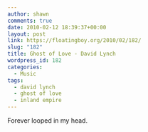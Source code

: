 ```yaml
---
author: shawn
comments: true
date: 2010-02-12 18:39:37+00:00
layout: post
link: https://floatingboy.org/2010/02/182/
slug: "182"
title: Ghost of Love - David Lynch
wordpress_id: 182
categories:
  - Music
tags:
  - david lynch
  - ghost of love
  - inland empire
---
```


Forever looped in my head.
